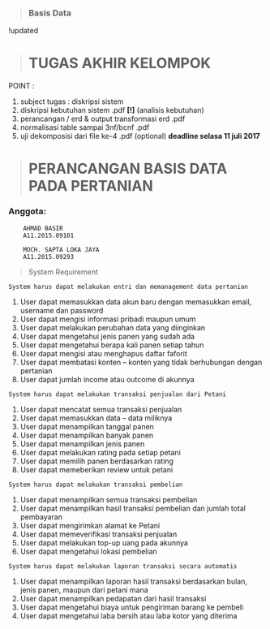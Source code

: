 >### Basis Data

!updated
># TUGAS AKHIR KELOMPOK
POINT :
1. subject tugas : diskripsi sistem
2. diskripsi kebutuhan sistem .pdf **[!]** (analisis kebutuhan)
3. perancangan / erd & output transformasi erd .pdf
4. normalisasi table sampai 3nf/bcnf .pdf
5. uji dekomposisi dari file ke-4 .pdf (optional)
**deadline selasa 11 juli 2017**


># PERANCANGAN BASIS DATA PADA PERTANIAN

### Anggota:

```
	AHMAD BASIR
	A11.2015.09101
```
```
	MOCH. SAPTA LOKA JAYA
	A11.2015.09293
```

>System Requirement

```System harus dapat melakukan entri dan memanagement data pertanian```
1. User dapat memasukkan data akun baru dengan memasukkan email, username dan password
2. User dapat mengisi informasi pribadi maupun umum
3. User dapat melakukan perubahan data yang diinginkan
4. User dapat mengetahui jenis panen yang sudah ada
5. User dapat mengetahui berapa kali panen setiap tahun
6. User dapat mengisi atau menghapus daftar faforit
7. User dapat membatasi konten – konten yang tidak berhubungan dengan pertanian
8. User dapat jumlah income atau outcome di akunnya

```System harus dapat melakukan transaksi penjualan dari Petani```
1. User dapat mencatat semua transaksi penjualan
2. User dapat memasukkan data – data miliknya
3. User dapat menampilkan tanggal panen
4. User dapat menampilkan banyak panen
5. User dapat menampilkan jenis panen
6. User dapat melakukan rating pada setiap petani
7. User dapat memilih panen berdasarkan rating
8. User dapat memeberikan review untuk petani

```System harus dapat melakukan transaksi pembelian```
1. User dapat menampilkan semua transaksi pembelian
2. User dapat menampilkan hasil transaksi pembelian dan jumlah total pembayaran
3. User dapat mengirimkan alamat ke Petani
4. User dapat memeverifikasi transaksi penjualan
5. User dapat melakukan top-up uang pada akunnya
6. User dapat mengetahui lokasi pembelian

```System harus dapat melakukan laporan transaksi secara automatis```
1. User dapat menampilkan laporan hasil transaksi berdasarkan bulan, jenis panen, maupun dari petani mana
2. User dapat menampilkan pedapatan dari hasil transaksi
3. User dapat mengetahui biaya untuk pengiriman barang ke pembeli
4. User dapat mengetahui laba bersih atau laba kotor yang diterima
